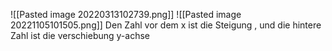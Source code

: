 ![[Pasted image 20220313102739.png]]
![[Pasted image 20221105101505.png]]
Den Zahl vor dem x ist die Steigung , und die hintere Zahl ist die verschiebung y-achse